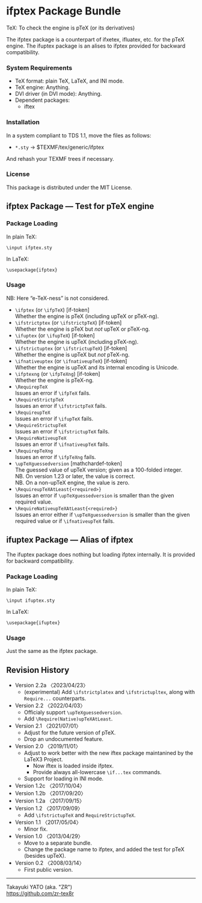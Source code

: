 ifptex Package Bundle
=====================

TeX: To check the engine is pTeX (or its derivatives)

The ifptex package is a counterpart of ifxetex, ifluatex, etc. for
the pTeX engine. The ifuptex package is an alises to ifptex provided
for backward compatibility.

### System Requirements

  * TeX format: plain TeX, LaTeX, and INI mode.
  * TeX engine: Anything.
  * DVI driver (in DVI mode): Anything.
  * Dependent packages:
      - iftex

### Installation

In a system compliant to TDS 1.1, move the files as follows:

  - `*.sty` → $TEXMF/tex/generic/ifptex

And rehash your TEXMF trees if necessary.

### License

This package is distributed under the MIT License.

ifptex Package ― Test for pTeX engine
--------------------------------------

### Package Loading

In plain TeX:

    \input ifptex.sty

In LaTeX:

    \usepackage{ifptex}

### Usage

NB: Here “e-TeX-ness” is not considered.

  * `\ifptex` (or `\ifpTeX`)  [if-token]  
    Whether the engine is pTeX (including upTeX or pTeX-ng).
  * `\ifstrictptex` (or `\ifstrictpTeX`) [if-token]  
    Whether the engine is pTeX but *not* upTeX or pTeX-ng.
  * `\ifuptex` (or `\ifupTeX`) [if-token]  
    Whether the engine is upTeX (including pTeX-ng).
  * `\ifstrictuptex` (or `\ifstrictupTeX`) [if-token]  
    Whether the engine is upTeX but *not* pTeX-ng.
  * `\ifnativeuptex` (or `\ifnativeupTeX`) [if-token]  
    Whether the engine is upTeX and its internal encoding is Unicode.
  * `\ifptexng` (or `\ifpTeXng`) [if-token]  
    Whether the engine is pTeX-ng.
  * `\RequirepTeX`  
    Issues an error if `\ifpTeX` fails.
  * `\RequireStrictpTeX`  
    Issues an error if `\ifstrictpTeX` fails.
  * `\RequireupTeX`  
    Issues an error if `\ifupTeX` fails.
  * `\RequireStrictupTeX`  
    Issues an error if `\ifstrictupTeX` fails.
  * `\RequireNativeupTeX`  
    Issues an error if `\ifnativeupTeX` fails.
  * `\RequirepTeXng`  
    Issues an error if `\ifpTeXng` fails.
  * `\upTeXguessedversion` [mathchardef-token]  
    The guessed value of upTeX version; given as a 100-folded integer.  
    NB. On version 1.23 or later, the value is correct.  
    NB. On a non-upTeX engine, the value is zero.
  * `\RequireupTeXAtLeast{<required>}`  
    Issues an error if `\upTeXguessedversion` is smaller than the given
    required value.
  * `\RequireNativeupTeXAtLeast{<required>}`  
    Issues an error either if `\upTeXguessedversion` is smaller than
    the given required value or if `\ifnativeupTeX` fails.


ifuptex Package ― Alias of ifptex
----------------------------------

The ifuptex package does nothing but loading ifptex internally. It is
provided for backward compatibility.

### Package Loading

In plain TeX:

    \input ifuptex.sty

In LaTeX:

    \usepackage{ifuptex}

### Usage

Just the same as the ifptex package.


Revision History
----------------

  * Version 2.2a 〈2023/04/23〉 
      - (experimental) Add `\ifstrictplatex` and `\ifstrictupltex`,
        along with `Require...` counterparts.
  * Version 2.2  〈2022/04/03〉 
      - Officialy support `\upTeXguessedversion`.
      - Add `\Require(Native)upTeXAtLeast`.
  * Version 2.1  〈2021/07/01〉 
      - Adjust for the future version of pTeX.
      - Drop an undocumented feature.
  * Version 2.0  〈2019/11/01〉
      - Adjust to work better with the new iftex package maintanined
        by the LaTeX3 Project.
          - Now iftex is loaded inside ifptex.
          - Provide always all-lowercase `\if...tex` commands.
      - Support for loading in INI mode.
  * Version 1.2c 〈2017/10/04〉
  * Version 1.2b 〈2017/09/20〉
  * Version 1.2a 〈2017/09/15〉
  * Version 1.2  〈2017/09/09〉
      - Add `\ifstrictupTeX` and `RequireStrictupTeX`.
  * Version 1.1  〈2017/05/04〉
      - Minor fix.
  * Version 1.0  〈2013/04/29〉
      - Move to a separate bundle.
      - Change the package name to ifptex, and added the test
        for pTeX (besides upTeX).
  * Version 0.2  〈2008/03/14〉
      - First public version.

--------------------
Takayuki YATO (aka. "ZR")  
https://github.com/zr-tex8r

